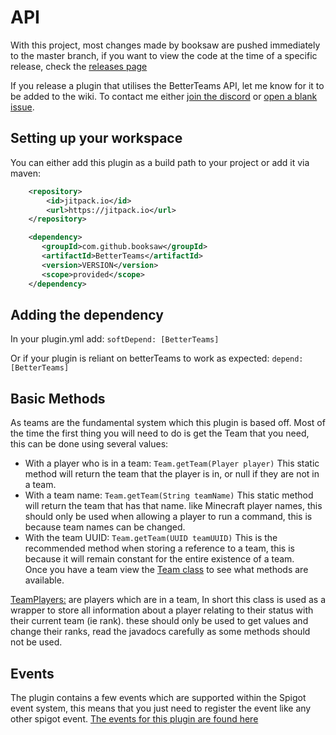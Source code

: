 # API 

With this project, most changes made by booksaw are pushed immediately to the master branch, if you want to view the code at the time of a specific release, check the [releases page](https://github.com/booksaw/BetterTeams/releases/)

If you release a plugin that utilises the BetterTeams API, let me know for it to be added to the wiki. To contact me either [join the discord](https://discord.gg/JF9DNs3) or [open a blank issue](https://github.com/booksaw/BetterTeams/issues/new/choose).

## Setting up your workspace

You can either add this plugin as a build path to your project or add it via maven: 

```xml
    <repository>
        <id>jitpack.io</id>
        <url>https://jitpack.io</url>
    </repository>
```
```xml
    <dependency>
       <groupId>com.github.booksaw</groupId>
       <artifactId>BetterTeams</artifactId>
       <version>VERSION</version>
       <scope>provided</scope>
    </dependency>
```

## Adding the dependency
In your plugin.yml add: `softDepend: [BetterTeams]`

Or if your plugin is reliant on betterTeams to work as expected: `depend: [BetterTeams]`

## Basic Methods
As teams are the fundamental system which this plugin is based off. Most of the time the first thing you will need to do is get the Team that you need, this can be done using several values:
* With a player who is in a team: `Team.getTeam(Player player)` This static method will return the team that the player is in, or null if they are not in a team. 
* With a team name: `Team.getTeam(String teamName)` This static method will return the team that has that name. like Minecraft player names, this should only be used when allowing a player to run a command, this is because team names can be changed.
* With the team UUID: `Team.getTeam(UUID teamUUID)` This is the recommended method when storing a reference to a team, this is because it will remain constant for the entire existence of a team.  
Once you have a team view the [Team class](https://songoda.com/marketplace/product/ultimateclaims-the-ultimate-claiming-plugin.65) to see what methods are available. 

[TeamPlayers:](https://github.com/booksaw/BetterTeams/blob/master/src/main/java/com/booksaw/betterTeams/TeamPlayer.java) are players which are in a team, In short this class is used as a wrapper to store all information about a player relating to their status with their current team (ie rank). these should only be used to get values and change their ranks, read the javadocs carefully as some methods should not be used. 
## Events 
The plugin contains a few events which are supported within the Spigot event system, this means that you just need to register the event like any other spigot event. [The events for this plugin are found here](https://github.com/booksaw/BetterTeams/tree/master/src/main/java/com/booksaw/betterTeams/customEvents)
